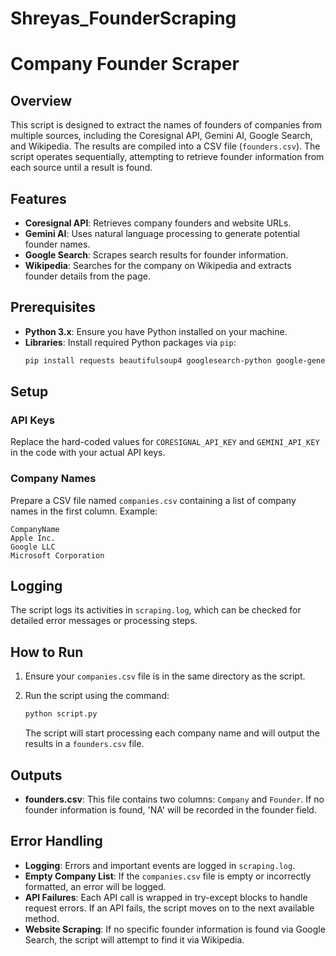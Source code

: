 # Shreyas_FounderScraping
# Company Founder Scraper

## Overview

This script is designed to extract the names of founders of companies from multiple sources, including the Coresignal API, Gemini AI, Google Search, and Wikipedia. The results are compiled into a CSV file (`founders.csv`). The script operates sequentially, attempting to retrieve founder information from each source until a result is found.

## Features

- **Coresignal API**: Retrieves company founders and website URLs.
- **Gemini AI**: Uses natural language processing to generate potential founder names.
- **Google Search**: Scrapes search results for founder information.
- **Wikipedia**: Searches for the company on Wikipedia and extracts founder details from the page.

## Prerequisites

- **Python 3.x**: Ensure you have Python installed on your machine.
- **Libraries**: Install required Python packages via `pip`:
  ```bash
  pip install requests beautifulsoup4 googlesearch-python google-generativeai
## Setup

### API Keys
Replace the hard-coded values for `CORESIGNAL_API_KEY` and `GEMINI_API_KEY` in the code with your actual API keys.

### Company Names
Prepare a CSV file named `companies.csv` containing a list of company names in the first column. Example:

```csv
CompanyName
Apple Inc.
Google LLC
Microsoft Corporation
```
## Logging

The script logs its activities in `scraping.log`, which can be checked for detailed error messages or processing steps.

## How to Run

1. Ensure your `companies.csv` file is in the same directory as the script.

2. Run the script using the command:

    ```bash
    python script.py
    ```

   The script will start processing each company name and will output the results in a `founders.csv` file.

## Outputs

- **founders.csv**: This file contains two columns: `Company` and `Founder`. If no founder information is found, 'NA' will be recorded in the founder field.

## Error Handling

- **Logging**: Errors and important events are logged in `scraping.log`.
- **Empty Company List**: If the `companies.csv` file is empty or incorrectly formatted, an error will be logged.
- **API Failures**: Each API call is wrapped in try-except blocks to handle request errors. If an API fails, the script moves on to the next available method.
- **Website Scraping**: If no specific founder information is found via Google Search, the script will attempt to find it via Wikipedia.
